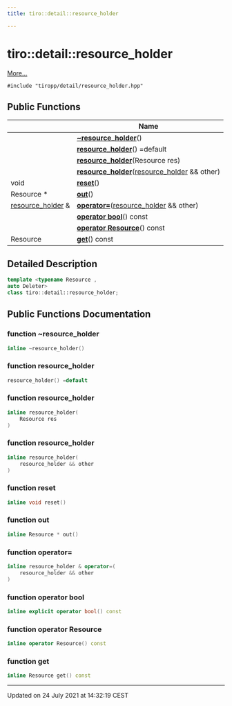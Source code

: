 ```yaml
---
title: tiro::detail::resource_holder

---
```


# tiro::detail::resource_holder



 [More...](#detailed-description)


`#include "tiropp/detail/resource_holder.hpp"`

## Public Functions

|                | Name           |
| -------------- | -------------- |
| | **[~resource_holder](/docs/api/classes/classtiro_1_1detail_1_1resource__holder#function-~resource_holder)**() |
| | **[resource_holder](/docs/api/classes/classtiro_1_1detail_1_1resource__holder#function-resource_holder)**() =default |
| | **[resource_holder](/docs/api/classes/classtiro_1_1detail_1_1resource__holder#function-resource_holder)**(Resource res) |
| | **[resource_holder](/docs/api/classes/classtiro_1_1detail_1_1resource__holder#function-resource_holder)**([resource_holder](/docs/api/classes/classtiro_1_1detail_1_1resource__holder) && other) |
| void | **[reset](/docs/api/classes/classtiro_1_1detail_1_1resource__holder#function-reset)**() |
| Resource * | **[out](/docs/api/classes/classtiro_1_1detail_1_1resource__holder#function-out)**() |
| [resource_holder](/docs/api/classes/classtiro_1_1detail_1_1resource__holder) & | **[operator=](/docs/api/classes/classtiro_1_1detail_1_1resource__holder#function-operator=)**([resource_holder](/docs/api/classes/classtiro_1_1detail_1_1resource__holder) && other) |
| | **[operator bool](/docs/api/classes/classtiro_1_1detail_1_1resource__holder#function-operator-bool)**() const |
| | **[operator Resource](/docs/api/classes/classtiro_1_1detail_1_1resource__holder#function-operator-resource)**() const |
| Resource | **[get](/docs/api/classes/classtiro_1_1detail_1_1resource__holder#function-get)**() const |

## Detailed Description

```cpp
template <typename Resource ,
auto Deleter>
class tiro::detail::resource_holder;
```

## Public Functions Documentation

### function ~resource_holder

```cpp
inline ~resource_holder()
```


### function resource_holder

```cpp
resource_holder() =default
```


### function resource_holder

```cpp
inline resource_holder(
    Resource res
)
```


### function resource_holder

```cpp
inline resource_holder(
    resource_holder && other
)
```


### function reset

```cpp
inline void reset()
```


### function out

```cpp
inline Resource * out()
```


### function operator=

```cpp
inline resource_holder & operator=(
    resource_holder && other
)
```


### function operator bool

```cpp
inline explicit operator bool() const
```


### function operator Resource

```cpp
inline operator Resource() const
```


### function get

```cpp
inline Resource get() const
```


-------------------------------

Updated on 24 July 2021 at 14:32:19 CEST